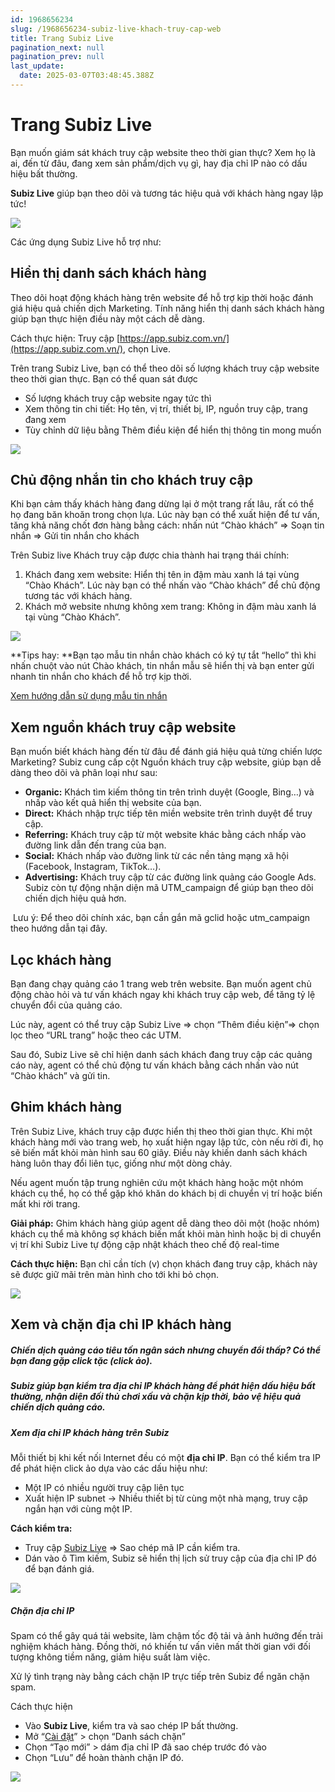 ```yaml
---
id: 1968656234
slug: /1968656234-subiz-live-khach-truy-cap-web
title: Trang Subiz Live
pagination_next: null
pagination_prev: null
last_update:
  date: 2025-03-07T03:48:45.388Z
---
```


# Trang Subiz Live


Bạn muốn giám sát khách truy cập website theo thời gian thực? Xem họ là ai, đến từ đâu, đang xem sản phẩm/dịch vụ gì, hay địa chỉ IP nào có dấu hiệu bất thường.

**Subiz Live** giúp bạn theo dõi và tương tác hiệu quả với khách hàng ngay lập tức! 


![](https://vcdn.subiz-cdn.com/file/fisgoektayyxipgbuzrp_acpxkgumifuoofoosble/unnamed.png)


Các ứng dụng Subiz Live hỗ trợ như: 
## Hiển thị danh sách khách hàng


Theo dõi hoạt động khách hàng trên website để hỗ trợ kịp thời hoặc đánh giá hiệu quả chiến dịch Marketing. Tính năng hiển thị danh sách khách hàng giúp bạn thực hiện điều này một cách dễ dàng.

Cách thực hiện: Truy cập [https://app.subiz.com.vn/](https://app.subiz.com.vn/), chọn Live.

Trên trang Subiz Live, bạn có thể theo dõi số lượng khách truy cập website theo thời gian thực. Bạn có thể quan sát được

- Số lượng khách truy cập website ngay tức thì
- Xem thông tin chi tiết: Họ tên, vị trí, thiết bị, IP, nguồn truy cập, trang đang xem
- Tùy chỉnh dữ liệu bằng Thêm điều kiện để hiển thị thông tin mong muốn


![](https://vcdn.subiz-cdn.com/file/fisgoektfrwrnszuadxz_acpxkgumifuoofoosble/unnamed.png)

## Chủ động nhắn tin cho khách truy cập


Khi bạn cảm thấy khách hàng đang dừng lại ở một trang rất lâu, rất có thể họ đang băn khoăn trong chọn lựa. Lúc này bạn có thể xuất hiện để tư vấn, tăng khả năng chốt đơn hàng bằng cách: nhấn nút “Chào khách” => Soạn tin nhắn => Gửi tin nhắn cho khách

Trên Subiz live Khách truy cập được chia thành hai trạng thái chính:

01. Khách đang xem website: Hiển thị tên in đậm màu xanh lá tại vùng “Chào Khách”. Lúc này bạn có thể nhấn vào “Chào khách” để chủ động tương tác với khách hàng.
11. Khách mở website nhưng không xem trang: Không in đậm màu xanh lá tại vùng “Chào Khách”.


![](https://vcdn.subiz-cdn.com/file/fisgoektiohoeyujquws_acpxkgumifuoofoosble/unnamed.png)


**Tips hay: **Bạn tạo mẫu tin nhắn chào khách có ký tự tắt “hello” thì khi nhấn chuột vào nút Chào khách, tin nhắn mẫu sẽ hiển thị và bạn enter gửi nhanh tin nhắn cho khách để hỗ trợ kịp thời.

[Xem hướng dẫn sử dụng mẫu tin nhắn](https://subiz.com.vn/docs/1941951532-mau-tin-nhan)
## Xem nguồn khách truy cập website


Bạn muốn biết khách hàng đến từ đâu để đánh giá hiệu quả từng chiến lược Marketing? Subiz cung cấp cột Nguồn khách truy cập website, giúp bạn dễ dàng theo dõi và phân loại như sau:

- **Organic:** Khách tìm kiếm thông tin trên trình duyệt (Google, Bing…) và nhấp vào kết quả hiển thị website của bạn.
- **Direct:** Khách nhập trực tiếp tên miền website trên trình duyệt để truy cập.
- **Referring:** Khách truy cập từ một website khác bằng cách nhấp vào đường link dẫn đến trang của bạn.
- **Social:** Khách nhấp vào đường link từ các nền tảng mạng xã hội (Facebook, Instagram, TikTok…).
- **Advertising:** Khách truy cập từ các đường link quảng cáo Google Ads. Subiz còn tự động nhận diện mã UTM\_campaign để giúp bạn theo dõi chiến dịch hiệu quả hơn.

 Lưu ý: Để theo dõi chính xác, bạn cần gắn mã gclid hoặc utm\_campaign theo hướng dẫn tại đây.
## Lọc khách hàng


Bạn đang chạy quảng cáo 1 trang web trên website. Bạn muốn agent chủ động chào hỏi và tư vấn khách ngay khi khách truy cập web, để tăng tỷ lệ chuyển đổi của quảng cáo.

Lúc này, agent có thể truy cập Subiz Live => chọn “Thêm điều kiện”=> chọn lọc theo “URL trang” hoặc theo các UTM. 

Sau đó, Subiz Live sẽ chỉ hiện danh sách khách đang truy cập các quảng cáo này, agent có thể chủ động tư vấn khách bằng cách nhấn vào nút “Chào khách” và gửi tin.
## Ghim khách hàng


Trên Subiz Live, khách truy cập được hiển thị theo thời gian thực. Khi một khách hàng mới vào trang web, họ xuất hiện ngay lập tức, còn nếu rời đi, họ sẽ biến mất khỏi màn hình sau 60 giây. Điều này khiến danh sách khách hàng luôn thay đổi liên tục, giống như một dòng chảy.

Nếu agent muốn tập trung nghiên cứu một khách hàng hoặc một nhóm khách cụ thể, họ có thể gặp khó khăn do khách bị di chuyển vị trí hoặc biến mất khi rời trang.

**Giải pháp:** Ghim khách hàng giúp agent dễ dàng theo dõi một (hoặc nhóm) khách cụ thể mà không sợ khách biến mất khỏi màn hình hoặc bị di chuyển vị trí khi Subiz Live tự động cập nhật khách theo chế độ real-time

**Cách thực hiện:** Bạn chỉ cần tích (v) chọn khách đang truy cập, khách này sẽ được giữ mãi trên màn hình cho tới khi bỏ chọn.


![](https://vcdn.subiz-cdn.com/file/fisgoektlfvcansbwgnt_acpxkgumifuoofoosble/unnamed.png)

## Xem và chặn địa chỉ IP khách hàng

##### Chiến dịch quảng cáo tiêu tốn ngân sách nhưng chuyển đổi thấp? Có thể bạn đang gặp click tặc (click ảo).

##### Subiz giúp bạn kiểm tra địa chỉ IP khách hàng để phát hiện dấu hiệu bất thường, nhận diện đối thủ chơi xấu và chặn kịp thời, bảo vệ hiệu quả chiến dịch quảng cáo.

##### Xem địa chỉ IP khách hàng trên Subiz


Mỗi thiết bị khi kết nối Internet đều có một **địa chỉ IP**. Bạn có thể kiểm tra IP để phát hiện click ảo dựa vào các dấu hiệu như:

- Một IP có nhiều người truy cập liên tục
- Xuất hiện IP subnet → Nhiều thiết bị từ cùng một nhà mạng, truy cập ngắn hạn với cùng một IP.

**Cách kiểm tra:**

- Truy cập [Subiz Live](https://app.subiz.com.vn/settings/blacklist-ips) => Sao chép mã IP cần kiểm tra.
- Dán vào ô Tìm kiếm, Subiz sẽ hiển thị lịch sử truy cập của địa chỉ IP đó để bạn đánh giá.


![](https://vcdn.subiz-cdn.com/file/fisgoektpxfevzlwgawq_acpxkgumifuoofoosble/unnamed.png)

##### Chặn địa chỉ IP


Spam có thể gây quá tải website, làm chậm tốc độ tải và ảnh hưởng đến trải nghiệm khách hàng. Đồng thời, nó khiến tư vấn viên mất thời gian với đối tượng không tiềm năng, giảm hiệu suất làm việc.

Xử lý tình trạng này bằng cách chặn IP trực tiếp trên Subiz để ngăn chặn spam. 

Cách thực hiện

- Vào **Subiz Live**, kiểm tra và sao chép IP bất thường.
- Mở “[Cài đặt](https://app.subiz.com.vn/settings/https://app.subiz.com.vn/settings/)” > chọn “Danh sách chặn”
- Chọn “Tạo mới” > dám địa chỉ IP đã sao chép trước đó vào
- Chọn “Lưu” để hoàn thành chặn IP đó.


![](https://vcdn.subiz-cdn.com/file/fisgoektuvfzbzzdqfkf_acpxkgumifuoofoosble/unnamed.png)